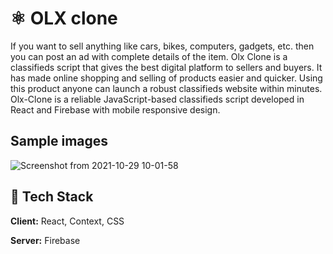 # ⚛️ OLX clone

If you want to sell anything like cars, bikes, computers, gadgets, etc. then you can post an ad with complete details of the item.
Olx Clone is a classifieds script that gives the best digital platform to sellers and buyers.
It has made online shopping and selling of products easier and quicker. Using this product anyone can launch a robust classifieds website within minutes.
  Olx-Clone is a reliable JavaScript-based classifieds script developed in React and Firebase with mobile responsive design.
  
## Sample images
![Screenshot from 2021-10-29 10-01-58](https://user-images.githubusercontent.com/91063960/139376440-1dcd424a-6979-4ec7-bfa0-9e9038ddcbd0.png)
## 🦸 Tech Stack

**Client:** React, Context, CSS

**Server:** Firebase
